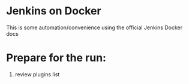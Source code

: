 # Jenkins on Docker

This is some automation/convenience using the official Jenkins Docker docs


# Prepare for the run:

1. review plugins list
